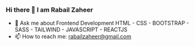 ### Hi there 👋 I am Rabail Zaheer 
- 💬 Ask me about Frontend Development
HTML - CSS - BOOTSTRAP - SASS - TAILWIND - JAVASCRIPT - REACTJS
- 📫 How to reach me: rabailzaheer@gmail.com

































<!--
**Rabail-Zaheer/Rabail-Zaheer** is a ✨ _special_ ✨ repository because its `README.md` (this file) appears on your GitHub profile.

Here are some ideas to get you started:

- 🔭 I’m currently working on ...
- 🌱 I’m currently learning ...
- 👯 I’m looking to collaborate on ...
- 🤔 I’m looking for help with ...

- ⚡ Fun fact: ...
-->
